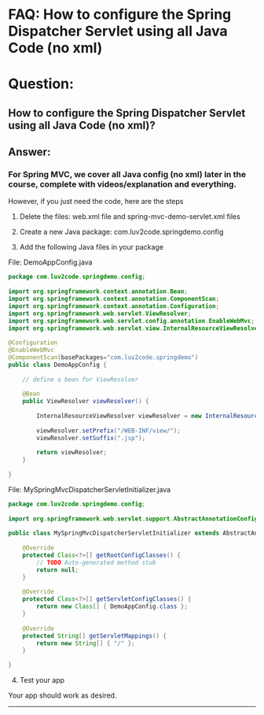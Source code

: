 # FAQ: How to configure the Spring Dispatcher Servlet using all Java Code (no xml)
# Question:

## How to configure the Spring Dispatcher Servlet using all Java Code (no xml)?

## Answer:

### For Spring MVC, we cover all Java config (no xml) later in the course, complete with videos/explanation and everything.

However, if you just need the code, here are the steps

1. Delete the files: web.xml file and spring-mvc-demo-servlet.xml files

2. Create a new Java package: com.luv2code.springdemo.config

3. Add the following Java files in your package

File: DemoAppConfig.java
```java
package com.luv2code.springdemo.config;
 
import org.springframework.context.annotation.Bean;
import org.springframework.context.annotation.ComponentScan;
import org.springframework.context.annotation.Configuration;
import org.springframework.web.servlet.ViewResolver;
import org.springframework.web.servlet.config.annotation.EnableWebMvc;
import org.springframework.web.servlet.view.InternalResourceViewResolver;
 
@Configuration
@EnableWebMvc
@ComponentScan(basePackages="com.luv2code.springdemo")
public class DemoAppConfig {
 
	// define a bean for ViewResolver
 
	@Bean
	public ViewResolver viewResolver() {
		
		InternalResourceViewResolver viewResolver = new InternalResourceViewResolver();
		
		viewResolver.setPrefix("/WEB-INF/view/");
		viewResolver.setSuffix(".jsp");
		
		return viewResolver;
	}
	
}
```

File: MySpringMvcDispatcherServletInitializer.java
```java
package com.luv2code.springdemo.config;
 
import org.springframework.web.servlet.support.AbstractAnnotationConfigDispatcherServletInitializer;
 
public class MySpringMvcDispatcherServletInitializer extends AbstractAnnotationConfigDispatcherServletInitializer {
 
	@Override
	protected Class<?>[] getRootConfigClasses() {
		// TODO Auto-generated method stub
		return null;
	}
 
	@Override
	protected Class<?>[] getServletConfigClasses() {
		return new Class[] { DemoAppConfig.class };
	}
 
	@Override
	protected String[] getServletMappings() {
		return new String[] { "/" };
	}
 
}
```
4. Test your app

Your app should work as desired.

---
